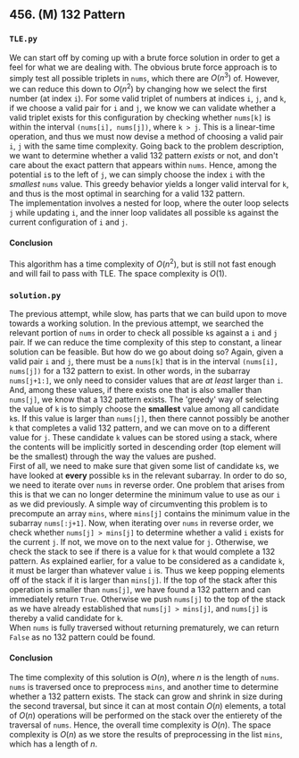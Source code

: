 ## 456. (M) 132 Pattern

### `TLE.py`
We can start off by coming up with a brute force solution in order to get a feel for what we are dealing with. The obvious brute force approach is to simply test all possible triplets in `nums`, which there are $O(n^3)$ of. However, we can reduce this down to $O(n^2)$ by changing how we select the first number (at index `i`). For some valid triplet of numbers at indices `i`, `j`, and `k`, if we choose a valid pair for `i` and `j`, we know we can validate whether a valid triplet exists for this configuration by checking whether `nums[k]` is within the interval `(nums[i], nums[j])`, where `k > j`. This is a linear-time operation, and thus we must now devise a method of choosing a valid pair `i`, `j` with the same time complexity. Going back to the problem description, we want to determine whether a valid 132 pattern *exists* or not, and don't care about the exact pattern that appears within `nums`. Hence, among the potential `i`s to the left of `j`, we can simply choose the index `i` with the *smallest* `nums` value. This greedy behavior yields a longer valid interval for `k`, and thus is the most optimal in searching for a valid 132 pattern.  
The implementation involves a nested for loop, where the outer loop selects `j` while updating `i`, and the inner loop validates all possible `k`s against the current configuration of `i` and `j`.  

#### Conclusion
This algorithm has a time complexity of $O(n^2)$, but is still not fast enough and will fail to pass with TLE. The space complexity is $O(1)$.  
  

### `solution.py`
The previous attempt, while slow, has parts that we can build upon to move towards a working solution. In the previous attempt, we searched the relevant portion of `nums` in order to check all possible `k`s against a `i` and `j` pair. If we can reduce the time complexity of this step to constant, a linear solution can be feasible. But how do we go about doing so? Again, given a valid pair `i` and `j`, there must be a `nums[k]` that is in the interval `(nums[i], nums[j])` for a 132 pattern to exist. In other words, in the subarray `nums[j+1:]`, we only need to consider values that are *at least* larger than `i`. And, among these values, if there exists one that is also smaller than `nums[j]`, we know that a 132 pattern exists. The 'greedy' way of selecting the value of `k` is to simply choose the **smallest** value among all candidate `k`s. If this value is larger than `nums[j]`, then there cannot possibly be another `k` that completes a valid 132 pattern, and we can move on to a different value for `j`. These candidate `k` values can be stored using a stack, where the contents will be implicitly sorted in descending order (top element will be the smallest) through the way the values are pushed.  
First of all, we need to make sure that given some list of candidate `k`s, we have looked at **every** possible `k`s in the relevant subarray. In order to do so, we need to iterate over `nums` in reverse order. One problem that arises from this is that we can no longer determine the minimum value to use as our `i` as we did previously. A simple way of circumventing this problem is to precompute an array `mins`, where `mins[j]` contains the minimum value in the subarray `nums[:j+1]`. Now, when iterating over `nums` in reverse order, we check whether `nums[j] > mins[j]` to determine whether a valid `i` exists for the current `j`. If not, we move on to the next value for `j`. Otherwise, we check the stack to see if there is a value for `k` that would complete a 132 pattern. As explained earlier, for a value to be considered as a candidate `k`, it must be larger than whatever value `i` is. Thus we keep popping elements off of the stack if it is larger than `mins[j]`. If the top of the stack after this operation is smaller than `nums[j]`, we have found a 132 pattern and can immediately return `True`. Otherwise we push `nums[j]` to the top of the stack as we have already established that `nums[j] > mins[j]`, and `nums[j]` is thereby a valid candidate for `k`.  
When `nums` is fully traversed without returning prematurely, we can return `False` as no 132 pattern could be found.  

#### Conclusion
The time complexity of this solution is $O(n)$, where $n$ is the length of `nums`. `nums` is traversed once to preprocess `mins`, and another time to determine whether a 132 pattern exists. The stack can grow and shrink in size during the second traversal, but since it can at most contain $O(n)$ elements, a total of $O(n)$ operations will be performed on the stack over the entierety of the traversal of `nums`. Hence, the overall time complexity is $O(n)$. The space complexity is $O(n)$ as we store the results of preprocessing in the list `mins`, which has a length of $n$.  
  

